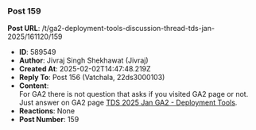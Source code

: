 ### Post 159
**Post URL**: /t/ga2-deployment-tools-discussion-thread-tds-jan-2025/161120/159
- **ID**: 589549
- **Author**: Jivraj Singh Shekhawat (Jivraj)
- **Created At**: 2025-02-02T14:47:48.219Z
- **Reply To**: Post 156 (Vatchala, 22ds3000103)
- **Content**:  
  For GA2 there is not question that asks if you visited GA2 page or not.<br>
Just answer on GA2 page <a href="https://exam.sanand.workers.dev/tds-2025-01-ga2#hq-docker-hub-image" rel="noopener nofollow ugc">TDS 2025 Jan GA2 - Deployment Tools</a>.
- **Reactions**: None
- **Post Number**: 159

